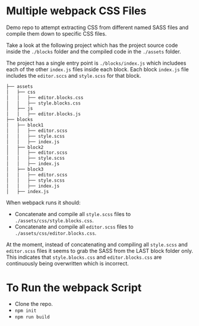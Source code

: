 # Multiple webpack CSS Files

Demo repo to attempt extracting CSS from different named SASS files and compile them down to specific CSS files.

Take a look at the following project which has the project source code inside the `./blocks` folder and the compiled code in the `./assets` folder.

The project has a single entry point is `./blocks/index.js` which includees each of the other `index.js` files inside each block. Each block `index.js` file includes the `editor.sccs` and `style.scss` for that block.

```bash
├── assets
│   ├── css
│   │   ├── editor.blocks.css
│   │   ├── style.blocks.css
│   ├── js
│   │   ├── editor.blocks.js
├── blocks
│   ├── block1
│   │   ├── editor.scss
│   │   ├── style.scss
│   │   ├── index.js
│   ├── block2
│   │   ├── editor.scss
│   │   ├── style.scss
│   │   ├── index.js
│   ├── block3
│   │   ├── editor.scss
│   │   ├── style.scss
│   │   ├── index.js
│   ├── index.js
```

When webpack runs it should:

* Concatenate and compile all `style.scss` files to `./assets/css/style.blocks.css`.
* Concatenate and compile all `editor.scss` files to `./assets/css/editor.blocks.css`.

At the moment, instead of concatenating and compiling all `style.scss` and `editor.scss` files it seems to grab the SASS from the LAST block folder only. This indicates that `style.blocks.css` and `editor.blocks.css` are continuously being overwritten which is incorrect.

# To Run the webpack Script

* Clone the repo.
* `npm init`
* `npm run build`
